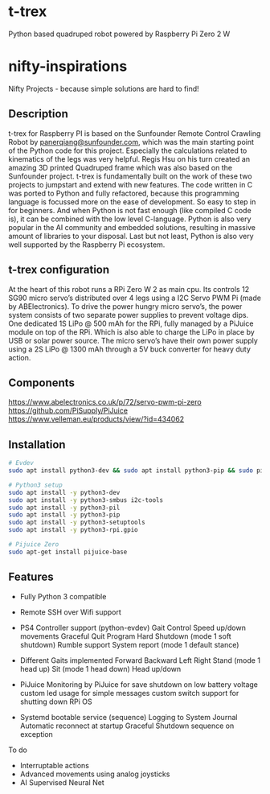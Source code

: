 # t-trex
Python based quadruped robot powered by Raspberry Pi Zero 2 W

# nifty-inspirations
Nifty Projects - because simple solutions are hard to find!

## Description

t-trex for Raspberry PI is based on the Sunfounder Remote Control Crawling Robot by panerqiang@sunfounder.com, which was the main starting point of the Python code for this project. Especially the calculations related to kinematics of the legs was very helpful. Regis Hsu on his turn created an amazing 3D printed Quadruped frame which was also based on the Sunfounder project. t-trex is fundamentally built on the work of these two projects to jumpstart and extend with new features. The code written in C was ported to Python and fully refactored, because this programming language is focussed more on the ease of development. So easy to step in for beginners. And when Python is not fast enough (like compiled C code is), it can be combined with the low level C-language. Python is also very popular in the AI community and embedded solutions, resulting in massive amount of libraries to your disposal. Last but not least, Python is also very well supported by the Raspberry Pi ecosystem. 

## t-trex configuration

At the heart of this robot runs a RPi Zero W 2 as main cpu. Its controls 12 SG90 micro servo’s distributed over 4 legs using a I2C Servo PWM Pi (made by ABElectronics). To drive the power hungry micro servo’s, the power system consists of two separate power supplies to prevent voltage dips. One dedicated 1S LiPo @ 500 mAh for the RPi, fully managed by a PiJuice module on top of the RPi. Which is also able to charge the LiPo in place by USB or solar power source. The micro servo’s have their own power supply using a 2S LiPo @ 1300 mAh through a 5V buck converter for heavy duty action.

## Components
https://www.abelectronics.co.uk/p/72/servo-pwm-pi-zero
https://github.com/PiSupply/PiJuice
https://www.velleman.eu/products/view/?id=434062

## Installation
```bash
# Evdev 
sudo apt install python3-dev && sudo apt install python3-pip && sudo pip install evdev

# Python3 setup
sudo apt install -y python3-dev
sudo apt install -y python3-smbus i2c-tools
sudo apt install -y python3-pil
sudo apt install -y python3-pip
sudo apt install -y python3-setuptools
sudo apt install -y python3-rpi.gpio

# Pijuice Zero
sudo apt-get install pijuice-base
```

## Features
- Fully Python 3 compatible

- Remote SSH over Wifi support

- PS4 Controller support (python-evdev)
    Gait Control
    Speed up/down movements
    Graceful Quit Program Hard Shutdown (mode 1 soft shutdown)
    Rumble support
    System report (mode 1 default stance)

- Different Gaits implemented
    Forward 
    Backward
    Left
    Right
    Stand (mode 1 head up)
    Sit (mode 1 head down)
    Head up/down

- PiJuice
    Monitoring by PiJuice for save shutdown on low battery voltage
    custom led usage for simple messages
    custom switch support for shutting down RPi OS

- Systemd bootable service (sequence)
    Logging to System Journal
    Automatic reconnect at startup
    Graceful Shutdown sequence on exception

To do
- Interruptable actions
- Advanced movements using analog joysticks
- AI Supervised Neural Net
